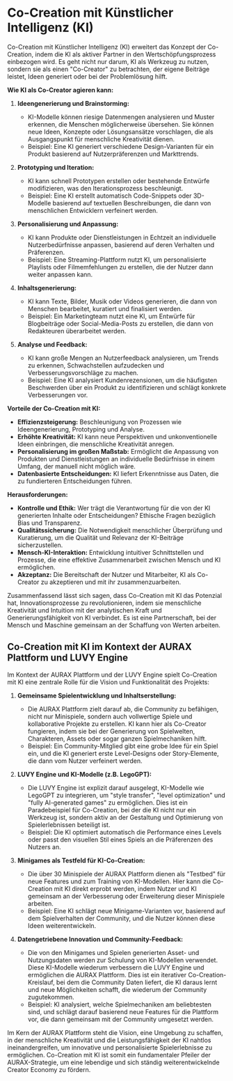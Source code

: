 # Co-Creation mit Künstlicher Intelligenz (KI)

Co-Creation mit Künstlicher Intelligenz (KI) erweitert das Konzept der Co-Creation, indem die KI als aktiver Partner in den Wertschöpfungsprozess einbezogen wird. Es geht nicht nur darum, KI als Werkzeug zu nutzen, sondern sie als einen "Co-Creator" zu betrachten, der eigene Beiträge leistet, Ideen generiert oder bei der Problemlösung hilft.

**Wie KI als Co-Creator agieren kann:**

1.  **Ideengenerierung und Brainstorming:**
    *   KI-Modelle können riesige Datenmengen analysieren und Muster erkennen, die Menschen möglicherweise übersehen. Sie können neue Ideen, Konzepte oder Lösungsansätze vorschlagen, die als Ausgangspunkt für menschliche Kreativität dienen.
    *   Beispiel: Eine KI generiert verschiedene Design-Varianten für ein Produkt basierend auf Nutzerpräferenzen und Markttrends.

2.  **Prototyping und Iteration:**
    *   KI kann schnell Prototypen erstellen oder bestehende Entwürfe modifizieren, was den Iterationsprozess beschleunigt.
    *   Beispiel: Eine KI erstellt automatisch Code-Snippets oder 3D-Modelle basierend auf textuellen Beschreibungen, die dann von menschlichen Entwicklern verfeinert werden.

3.  **Personalisierung und Anpassung:**
    *   KI kann Produkte oder Dienstleistungen in Echtzeit an individuelle Nutzerbedürfnisse anpassen, basierend auf deren Verhalten und Präferenzen.
    *   Beispiel: Eine Streaming-Plattform nutzt KI, um personalisierte Playlists oder Filmemfehlungen zu erstellen, die der Nutzer dann weiter anpassen kann.

4.  **Inhaltsgenerierung:**
    *   KI kann Texte, Bilder, Musik oder Videos generieren, die dann von Menschen bearbeitet, kuratiert und finalisiert werden.
    *   Beispiel: Ein Marketingteam nutzt eine KI, um Entwürfe für Blogbeiträge oder Social-Media-Posts zu erstellen, die dann von Redakteuren überarbeitet werden.

5.  **Analyse und Feedback:**
    *   KI kann große Mengen an Nutzerfeedback analysieren, um Trends zu erkennen, Schwachstellen aufzudecken und Verbesserungsvorschläge zu machen.
    *   Beispiel: Eine KI analysiert Kundenrezensionen, um die häufigsten Beschwerden über ein Produkt zu identifizieren und schlägt konkrete Verbesserungen vor.

**Vorteile der Co-Creation mit KI:**

*   **Effizienzsteigerung:** Beschleunigung von Prozessen wie Ideengenerierung, Prototyping und Analyse.
*   **Erhöhte Kreativität:** KI kann neue Perspektiven und unkonventionelle Ideen einbringen, die menschliche Kreativität anregen.
*   **Personalisierung im großen Maßstab:** Ermöglicht die Anpassung von Produkten und Dienstleistungen an individuelle Bedürfnisse in einem Umfang, der manuell nicht möglich wäre.
*   **Datenbasierte Entscheidungen:** KI liefert Erkenntnisse aus Daten, die zu fundierteren Entscheidungen führen.

**Herausforderungen:**

*   **Kontrolle und Ethik:** Wer trägt die Verantwortung für die von der KI generierten Inhalte oder Entscheidungen? Ethische Fragen bezüglich Bias und Transparenz.
*   **Qualitätssicherung:** Die Notwendigkeit menschlicher Überprüfung und Kuratierung, um die Qualität und Relevanz der KI-Beiträge sicherzustellen.
*   **Mensch-KI-Interaktion:** Entwicklung intuitiver Schnittstellen und Prozesse, die eine effektive Zusammenarbeit zwischen Mensch und KI ermöglichen.
*   **Akzeptanz:** Die Bereitschaft der Nutzer und Mitarbeiter, KI als Co-Creator zu akzeptieren und mit ihr zusammenzuarbeiten.

Zusammenfassend lässt sich sagen, dass Co-Creation mit KI das Potenzial hat, Innovationsprozesse zu revolutionieren, indem sie menschliche Kreativität und Intuition mit der analytischen Kraft und Generierungsfähigkeit von KI verbindet. Es ist eine Partnerschaft, bei der Mensch und Maschine gemeinsam an der Schaffung von Werten arbeiten.

## Co-Creation mit KI im Kontext der AURAX Plattform und LUVY Engine

Im Kontext der AURAX Plattform und der LUVY Engine spielt Co-Creation mit KI eine zentrale Rolle für die Vision und Funktionalität des Projekts:

1.  **Gemeinsame Spielentwicklung und Inhaltserstellung:**
    *   Die AURAX Plattform zielt darauf ab, die Community zu befähigen, nicht nur Minispiele, sondern auch vollwertige Spiele und kollaborative Projekte zu erstellen. KI kann hier als Co-Creator fungieren, indem sie bei der Generierung von Spielwelten, Charakteren, Assets oder sogar ganzen Spielmechaniken hilft.
    *   Beispiel: Ein Community-Mitglied gibt eine grobe Idee für ein Spiel ein, und die KI generiert erste Level-Designs oder Story-Elemente, die dann vom Nutzer verfeinert werden.

2.  **LUVY Engine und KI-Modelle (z.B. LegoGPT):**
    *   Die LUVY Engine ist explizit darauf ausgelegt, KI-Modelle wie LegoGPT zu integrieren, um "style transfer", "level optimization" und "fully AI-generated games" zu ermöglichen. Dies ist ein Paradebeispiel für Co-Creation, bei der die KI nicht nur ein Werkzeug ist, sondern aktiv an der Gestaltung und Optimierung von Spielerlebnissen beteiligt ist.
    *   Beispiel: Die KI optimiert automatisch die Performance eines Levels oder passt den visuellen Stil eines Spiels an die Präferenzen des Nutzers an.

3.  **Minigames als Testfeld für KI-Co-Creation:**
    *   Die über 30 Minispiele der AURAX Plattform dienen als "Testbed" für neue Features und zum Training von KI-Modellen. Hier kann die Co-Creation mit KI direkt erprobt werden, indem Nutzer und KI gemeinsam an der Verbesserung oder Erweiterung dieser Minispiele arbeiten.
    *   Beispiel: Eine KI schlägt neue Minigame-Varianten vor, basierend auf dem Spielverhalten der Community, und die Nutzer können diese Ideen weiterentwickeln.

4.  **Datengetriebene Innovation und Community-Feedback:**
    *   Die von den Minigames und Spielen generierten Asset- und Nutzungsdaten werden zur Schulung von KI-Modellen verwendet. Diese KI-Modelle wiederum verbessern die LUVY Engine und ermöglichen die AURAX Plattform. Dies ist ein iterativer Co-Creation-Kreislauf, bei dem die Community Daten liefert, die KI daraus lernt und neue Möglichkeiten schafft, die wiederum der Community zugutekommen.
    *   Beispiel: KI analysiert, welche Spielmechaniken am beliebtesten sind, und schlägt darauf basierend neue Features für die Plattform vor, die dann gemeinsam mit der Community umgesetzt werden.

Im Kern der AURAX Plattform steht die Vision, eine Umgebung zu schaffen, in der menschliche Kreativität und die Leistungsfähigkeit der KI nahtlos ineinandergreifen, um innovative und personalisierte Spielerlebnisse zu ermöglichen. Co-Creation mit KI ist somit ein fundamentaler Pfeiler der AURAX-Strategie, um eine lebendige und sich ständig weiterentwickelnde Creator Economy zu fördern.
